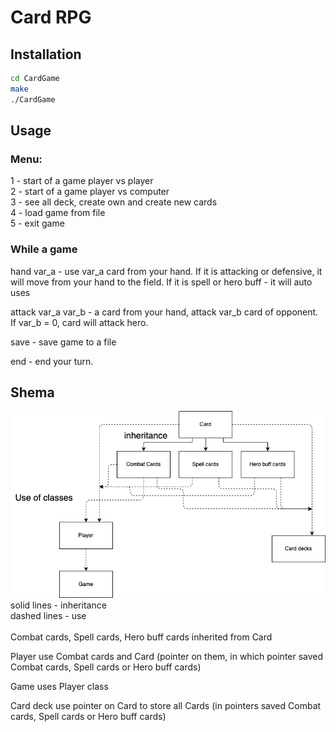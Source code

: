 # Card RPG

## Installation

```bash
cd CardGame
make
./CardGame
```

## Usage
### Menu:
1 - start of a game player vs player\
2 - start of a game player vs computer\
3 - see all deck, create own and create new cards\
4 - load game from file\
5 - exit game

### While a game

hand var_a - use var_a card from your hand. If it is attacking or defensive, it will move from your hand to the field. If it is spell or hero buff - it will auto uses

attack var_a var_b - a card from your hand, attack var_b card of opponent. If var_b = 0, card will attack hero.

save - save game to a file

end - end your turn.

## Shema

![shema of classes](shema.png)\
solid lines - inheritance\
dashed lines - use \
\
Combat cards, Spell cards, Hero buff cards inherited from Card

Player use Combat cards and Card (pointer on them, in which pointer saved Combat cards, Spell cards or Hero buff cards)

Game uses Player class

Card deck use pointer on Card to store all Cards (in pointers saved Combat cards, Spell cards or Hero buff cards)